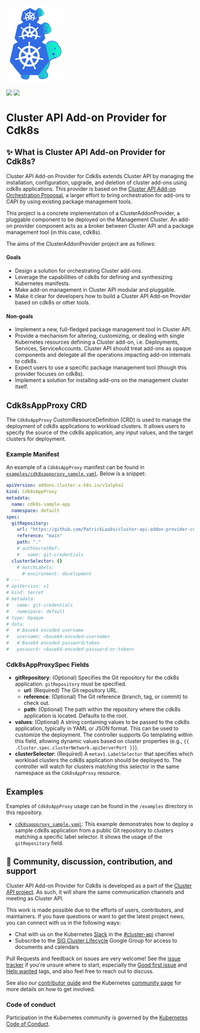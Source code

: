 <a href="https://cluster-api.sigs.k8s.io"><img alt="capi" src="./logos/kubernetes-cluster-logos_final-02.svg" width="160x" /></a>
<p>
<a href="https://godoc.org/sigs.k8s.io/cluster-api"><img src="https://godoc.org/sigs.k8s.io/cluster-api?status.svg"></a>
<!-- join kubernetes slack channel for cluster-api -->
<a href="http://slack.k8s.io/">
<img src="https://img.shields.io/badge/join%20slack-%23cluster--api-brightgreen"></a>
</p>

# Cluster API Add-on Provider for Cdk8s

## ✨ What is Cluster API Add-on Provider for Cdk8s?

Cluster API Add-on Provider for Cdk8s extends Cluster API by managing the installation, configuration, upgrade, and deletion of cluster add-ons using cdk8s applications. This provider is based on the [Cluster API Add-on Orchestration Proposal](https://github.com/kubernetes-sigs/cluster-api/blob/main/docs/proposals/20220712-cluster-api-addon-orchestration.md), a larger effort to bring orchestration for add-ons to CAPI by using existing package management tools.

This project is a concrete implementation of a ClusterAddonProvider, a pluggable component to be deployed on the Management Cluster. An add-on provider component acts as a broker between Cluster API and a package management tool (in this case, cdk8s).

The aims of the ClusterAddonProvider project are as follows:

#### Goals

- Design a solution for orchestrating Cluster add-ons.
- Leverage the capabilities of cdk8s for defining and synthesizing Kubernetes manifests.
- Make add-on management in Cluster API modular and pluggable.
- Make it clear for developers how to build a Cluster API Add-on Provider based on cdk8s or other tools.

#### Non-goals

- Implement a new, full-fledged package management tool in Cluster API.
- Provide a mechanism for altering, customizing, or dealing with single Kubernetes resources defining a Cluster add-on, i.e. Deployments, Services, ServiceAccounts. Cluster API should treat add-ons as opaque components and delegate all the operations impacting add-on internals to cdk8s.
- Expect users to use a specific package management tool (though this provider focuses on cdk8s).
- Implement a solution for installing add-ons on the management cluster itself.

## Cdk8sAppProxy CRD

The `Cdk8sAppProxy` CustomResourceDefinition (CRD) is used to manage the deployment of cdk8s applications to workload clusters. It allows users to specify the source of the cdk8s application, any input values, and the target clusters for deployment.

### Example Manifest

An example of a `Cdk8sAppProxy` manifest can be found in [`examples/cdk8sappproxy_sample.yaml`](./examples/cdk8sappproxy_sample.yaml). Below is a snippet:

```yaml
apiVersion: addons.cluster.x-k8s.io/v1alpha1
kind: Cdk8sAppProxy
metadata:
  name: cdk8s-sample-app
  namespace: default
spec:
  gitRepository:
    url: "https://github.com/PatrickLaabs/cluster-api-addon-provider-cdk8s/examples/cdk8s-sample-deployment"
    reference: "main"
    path: "."
    # authSecretRef:
    #   name: git-credentials
  clusterSelector: {}
    # matchLabels:
      # environment: development
# ---
# apiVersion: v1
# kind: Secret
# metadata:
#   name: git-credentials
#   namespace: default
# type: Opaque
# data:
#   # Base64 encoded username
#   username: <base64-encoded-username>
#   # Base64 encoded password/token
#   password: <base64-encoded-password-or-token>

```

### Cdk8sAppProxySpec Fields

- **gitRepository**: (Optional) Specifies the Git repository for the cdk8s application. `gitRepository` must be specified.
    - **url**: (Required) The Git repository URL.
    - **reference**: (Optional) The Git reference (branch, tag, or commit) to check out.
    - **path**: (Optional) The path within the repository where the cdk8s application is located. Defaults to the root.
- **values**: (Optional) A string containing values to be passed to the cdk8s application, typically in YAML or JSON format. This can be used to customize the deployment. The controller supports Go templating within this field, allowing dynamic values based on cluster properties (e.g., `{{ .Cluster.spec.clusterNetwork.apiServerPort }}`).
- **clusterSelector**: (Required) A `metav1.LabelSelector` that specifies which workload clusters the cdk8s application should be deployed to. The controller will watch for clusters matching this selector in the same namespace as the `Cdk8sAppProxy` resource.

## Examples

Examples of `Cdk8sAppProxy` usage can be found in the `/examples` directory in this repository.

-   [`cdk8sappproxy_sample.yaml`](./examples/cdk8sappproxy_sample.yaml): This example demonstrates how to deploy a sample cdk8s application from a public Git repository to clusters matching a specific label selector. It shows the usage of the `gitRepository` field.

## 🤗 Community, discussion, contribution, and support

Cluster API Add-on Provider for Cdk8s is developed as a part of the [Cluster API project](https://github.com/kubernetes-sigs/cluster-api). As such, it will share the same communication channels and meeting as Cluster API.

This work is made possible due to the efforts of users, contributors, and maintainers. If you have questions or want to get the latest project news, you can connect with us in the following ways:

- Chat with us on the Kubernetes [Slack](http://slack.k8s.io/) in the [#cluster-api](https://kubernetes.slack.com/archives/C8TSNPY4T) channel
- Subscribe to the [SIG Cluster Lifecycle](https://groups.google.com/forum/#!forum/kubernetes-sig-cluster-lifecycle) Google Group for access to documents and calendars

Pull Requests and feedback on issues are very welcome!
See the [issue tracker](https://github.com/PatrickLaabs/cluster-api-addon-provider-cdk8s/issues) if you're unsure where to start, especially the [Good first issue](https://github.com/PatrickLaabs/cluster-api-addon-provider-cdk8s/issues?q=is%3Aopen+is%3Aissue+label%3A%22good+first+issue%22) and [Help wanted](https://github.com/PatrickLaabs/cluster-api-addon-provider-cdk8s/issues?q=is%3Aopen+is%3Aissue+label%3A%22help+wanted%22) tags, and
also feel free to reach out to discuss.

See also our [contributor guide](CONTRIBUTING.md) and the Kubernetes [community page](https://kubernetes.io/community/) for more details on how to get involved.

### Code of conduct

Participation in the Kubernetes community is governed by the [Kubernetes Code of Conduct](code-of-conduct.md).
